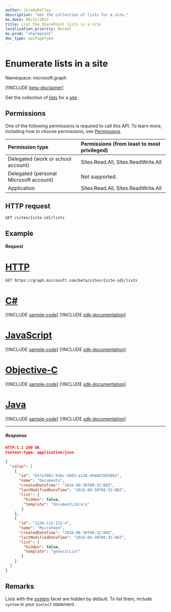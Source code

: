 ```yaml
---
author: JeremyKelley
description: "Get the collection of lists for a site."
ms.date: 09/11/2017
title: List the SharePoint lists in a site
localization_priority: Normal
ms.prod: "sharepoint"
doc_type: apiPageType
---
```

# Enumerate lists in a site

Namespace: microsoft.graph

[!INCLUDE [beta-disclaimer](../../includes/beta-disclaimer.md)]

Get the collection of [lists][] for a [site][].

[lists]: ../resources/list.md
[site]: ../resources/site.md

## Permissions

One of the following permissions is required to call this API. To learn more, including how to choose permissions, see [Permissions](/graph/permissions-reference).

|Permission type      | Permissions (from least to most privileged)              |
|:--------------------|:---------------------------------------------------------|
|Delegated (work or school account) | Sites.Read.All, Sites.ReadWrite.All    |
|Delegated (personal Microsoft account) | Not supported.    |
|Application | Sites.Read.All, Sites.ReadWrite.All |

## HTTP request

```http
GET /sites/{site-id}/lists
```

## Example

#### Request


# [HTTP](#tab/http)
<!-- { "blockType": "request", "name": "enum-lists", "scopes": "sites.read.all service.sharepoint" } -->

```msgraph-interactive
GET https://graph.microsoft.com/beta/sites/{site-id}/lists
```
# [C#](#tab/csharp)
[!INCLUDE [sample-code](../includes/snippets/csharp/enum-lists-csharp-snippets.md)]
[!INCLUDE [sdk-documentation](../includes/snippets/snippets-sdk-documentation-link.md)]

# [JavaScript](#tab/javascript)
[!INCLUDE [sample-code](../includes/snippets/javascript/enum-lists-javascript-snippets.md)]
[!INCLUDE [sdk-documentation](../includes/snippets/snippets-sdk-documentation-link.md)]

# [Objective-C](#tab/objc)
[!INCLUDE [sample-code](../includes/snippets/objc/enum-lists-objc-snippets.md)]
[!INCLUDE [sdk-documentation](../includes/snippets/snippets-sdk-documentation-link.md)]

# [Java](#tab/java)
[!INCLUDE [sample-code](../includes/snippets/java/enum-lists-java-snippets.md)]
[!INCLUDE [sdk-documentation](../includes/snippets/snippets-sdk-documentation-link.md)]

---


##### Response

<!-- { "blockType": "response", "@type": "microsoft.graph.list", "isCollection": true, "truncated": true } -->

```json
HTTP/1.1 200 OK
Content-type: application/json

{
  "value": [
    {
      "id": "b57af081-936c-4803-a120-d94887b03864",
      "name": "Documents",
      "createdDateTime": "2016-08-30T08:32:00Z",
      "lastModifiedDateTime": "2016-08-30T08:32:00Z",
      "list": {
        "hidden": false,
        "template": "documentLibrary"
       }
    },
    {
      "id": "1234-112-112-4",
      "name": "MicroFeed",
      "createdDateTime": "2016-08-30T08:32:00Z",
      "lastModifiedDateTime": "2016-08-30T08:32:00Z",
      "list": {
        "hidden": false,
        "template": "genericList"
       }
    }
  ]
}
```

## Remarks

Lists with the [system][] facet are hidden by default.
To list them, include `system` in your `$select` statement.

[system]: ../resources/systemfacet.md

<!--
{
  "type": "#page.annotation",
  "description": "",
  "keywords": "",
  "section": "documentation",
  "tocPath": "Lists/Enumerate",
  "suppressions": [
  ]
}
-->


